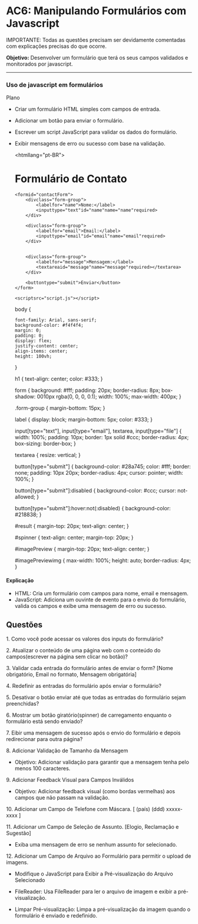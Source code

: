 # AC6: Manipulando Formulários com Javascript

IMPORTANTE: Todas as questões precisam ser devidamente comentadas com explicações precisas do que ocorre.

**Objetivo:** Desenvolver um formulário que terá os seus campos validados e monitorados por javascript.

* * *

### Uso de javascript em formulários

Plano

*   Criar um formulário HTML simples com campos de entrada.
*   Adicionar um botão para enviar o formulário.
*   Escrever um script JavaScript para validar os dados do formulário.
*   Exibir mensagens de erro ou sucesso com base na validação.

    
    <!DOCTYPEhtml>
    
    <htmllang="pt-BR">
    
    <head>
        <metacharset="UTF-8">
        <metaname="viewport"content="width=device-width, initial-scale=1.0">
        <title>Formulário com JavaScript</title>
        <linkrel="stylesheet"href="styles.css">
    </head>
    
    <body>
        <h1>Formulário de Contato</h1>
    
        <formid="contactForm">
            <divclass="form-group">
                <labelfor="name">Nome:</label>
                <inputtype="text"id="name"name="name"required>
            </div>
    
            <divclass="form-group">
                <labelfor="email">Email:</label>
                <inputtype="email"id="email"name="email"required>
            </div>
    
    
            <divclass="form-group">
                <labelfor="message">Mensagem:</label>
                <textareaid="message"name="message"required></textarea>
            </div>
    
            <buttontype="submit">Enviar</button>
        </form>
    
        <scriptsrc="script.js"></script>
    </body>
    </html>
    

    body {
    
        font-family: Arial, sans-serif;
        background-color: #f4f4f4;
        margin: 0;
        padding: 0;
        display: flex;
        justify-content: center;
        align-items: center;
        height: 100vh;
    }
    
    
    h1 {
        text-align: center;
        color: #333;
    }
    
    
    form {
        background: #fff;
        padding: 20px;
        border-radius: 8px;
        box-shadow: 0010px rgba(0, 0, 0, 0.1);
        width: 100%;
        max-width: 400px;
    }
    
    
    .form-group {
        margin-bottom: 15px;
    }
    
    
    label {
        display: block;
        margin-bottom: 5px;
        color: #333;
    }
    
    
    input[type="text"],
    input[type="email"],
    textarea,
    input[type="file"] {
        width: 100%;
        padding: 10px;
        border: 1px solid #ccc;
        border-radius: 4px;
        box-sizing: border-box;
    }
    
    
    textarea {
        resize: vertical;
    }
    
    
    button[type="submit"] {
        background-color: #28a745;
        color: #fff;
        border: none;
        padding: 10px 20px;
        border-radius: 4px;
        cursor: pointer;
        width: 100%;
    }
    
    
    button[type="submit"]:disabled {
        background-color: #ccc;
        cursor: not-allowed;
    }
    
    
    button[type="submit"]:hover:not(:disabled) {
        background-color: #218838;
    }
    
    #result {
        margin-top: 20px;
        text-align: center;
    }
    
    #spinner {
        text-align: center;
        margin-top: 20px;
    }
    
    
    #imagePreview {
        margin-top: 20px;
        text-align: center;
    }
    
    
    #imagePreviewimg {
        max-width: 100%;
        height: auto;
        border-radius: 4px;
    }
    

#### Explicação

*   HTML: Cria um formulário com campos para nome, email e mensagem.
*   JavaScript: Adiciona um ouvinte de evento para o envio do formulário, valida os campos e exibe uma mensagem de erro ou sucesso.

## Questões

1\. Como você pode acessar os valores dos inputs do formulário?

2\. Atualizar o conteúdo de uma página web com o conteúdo do campos(escrever na página sem clicar no botão)?

3\. Validar cada entrada do formulário antes de enviar o form? \[Nome obrigatório, Email no formato, Mensagem obrigatória\]

4\. Redefinir as entradas do formulário após enviar o formulário?

5\. Desativar o botão enviar até que todas as entradas do formulário sejam preenchidas?

6\. Mostrar um botão giratório(spinner) de carregamento enquanto o formulário está sendo enviado?

7\. Eibir uma mensagem de sucesso após o envio do formulário e depois redirecionar para outra página?

8\. Adicionar Validação de Tamanho da Mensagem

*   Objetivo: Adicionar validação para garantir que a mensagem tenha pelo menos 100 caracteres.

9\. Adicionar Feedback Visual para Campos Inválidos

*   Objetivo: Adicionar feedback visual (como bordas vermelhas) aos campos que não passam na validação.

10\. Adicionar um Campo de Telefone com Máscara. \[ (país) (ddd) xxxxx-xxxx \]

11\. Adicionar um Campo de Seleção de Assunto. \[Elogio, Reclamação e Sugestão\]

*   Exiba uma mensagem de erro se nenhum assunto for selecionado.

12\. Adicionar um Campo de Arquivo ao Formulário para permitir o upload de imagens.

*   Modifique o JavaScript para Exibir a Pré-visualização do Arquivo Selecionado
    
*   FileReader: Usa FileReader para ler o arquivo de imagem e exibir a pré-visualização.
    
*   Limpar Pré-visualização: Limpa a pré-visualização da imagem quando o formulário é enviado e redefinido.

